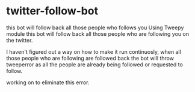 # twitter-follow-bot
this bot will follow back all those people who follows you
Using Tweepy module this bot will follow back all those people who
are following you on the twitter.

I haven't figured out a way on how to make it run continuosly,
when all those people who are following are followed back
the bot will throw tweeperror as all the people are already
being followed or requested to follow.

working on to eliminate this error.
